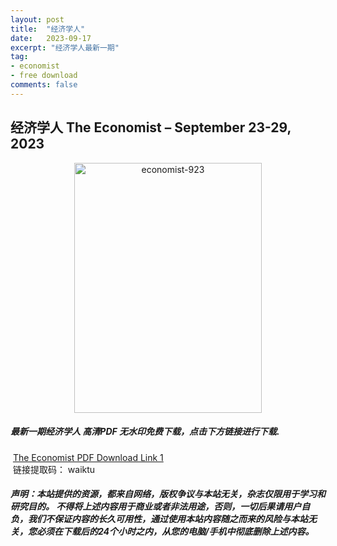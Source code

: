 ```yaml
---
layout: post
title:  "经济学人"
date:   2023-09-17
excerpt: "经济学人最新一期"
tag:
- economist
- free download
comments: false
---
```


## 经济学人 The Economist – September 23-29, 2023


<div align="center">
<img src="https://cdn.jsdelivr.net/gh/liuhaiyan1992/lhycdn/economist-923.jpeg" alt="economist-923" border="0" width = 300 height = 400 /> 
</div>


 <h5>最新一期经济学人 高清PDF 无水印免费下载，点击下方链接进行下载. </h5>
 
  <a href="https://wwfh.lanzout.com/iwLKC19rnh6j">The Economist PDF Download Link 1</a>  
  <br/>
  链接提取码： waiktu
 
##### 声明：本站提供的资源，都来自网络，版权争议与本站无关，杂志仅限用于学习和研究目的。 不得将上述内容用于商业或者非法用途，否则，一切后果请用户自负，我们不保证内容的长久可用性，通过使用本站内容随之而来的风险与本站无关，您必须在下载后的24个小时之内，从您的电脑/手机中彻底删除上述内容。
 
